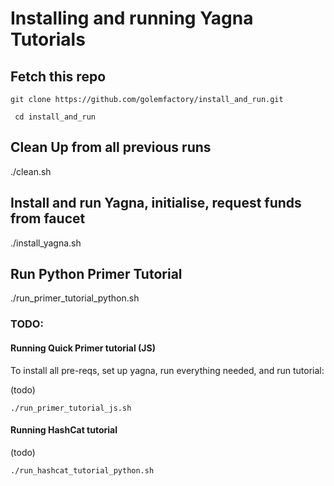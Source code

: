# Installing and running Yagna Tutorials


## Fetch this repo

```git clone https://github.com/golemfactory/install_and_run.git```

``` cd install_and_run```


## Clean Up from all previous runs
./clean.sh

## Install and run Yagna, initialise, request funds from faucet
./install_yagna.sh

## Run Python Primer Tutorial
./run_primer_tutorial_python.sh






### TODO:

#### Running Quick Primer tutorial (JS)

To install all pre-reqs, set up yagna, run everything needed, and run tutorial:

(todo)

```./run_primer_tutorial_js.sh```


#### Running HashCat tutorial

(todo)

```./run_hashcat_tutorial_python.sh```

